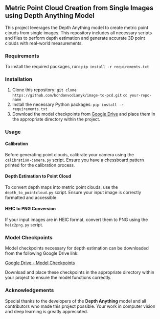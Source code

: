 ## Metric Point Cloud Creation from Single Images using Depth Anything Model

This project leverages the Depth Anything model to create metric point clouds from single images. This repository includes all necessary scripts and files to perform depth estimation and generate accurate 3D point clouds with real-world measurements.

### Requirements
To install the required packages, run:
`pip install -r requirements.txt`

### Installation
1. Clone this repository:
`git clone https://github.com/bohdanvodianyk/image-to-pcd.git`
`cd your-repo-name`
2. Install the necessary Python packages:
`pip install -r requirements.txt`
3. Download the model checkpoints from [Google Drive](https://drive.google.com/drive/folders/1LJRnpOhNuzZXlVE0oGzzUb7ZiXeF6f-8?usp=sharing "Google Drive") and place them in the appropriate directory within the project.

### Usage
#### Calibration
Before generating point clouds, calibrate your camera using the `calibration-camera.py` script. Ensure you have a chessboard pattern printed for the calibration process.

#### Depth Estimation to Point Cloud
To convert depth maps into metric point clouds, use the `depth_to_pointcloud.py` script. Ensure your input image is correctly formatted and accessible.

#### HEIC to PNG Conversion
If your input images are in HEIC format, convert them to PNG using the `heic2png.py` script.

### Model Checkpoints
Model checkpoints necessary for depth estimation can be downloaded from the following Google Drive link:

[Google Drive - Model Checkpoints](https://drive.google.com/drive/folders/1LJRnpOhNuzZXlVE0oGzzUb7ZiXeF6f-8?usp=sharing "Google Drive - Model Checkpoints")

Download and place these checkpoints in the appropriate directory within your project to ensure the model functions correctly.

### Acknowledgements
Special thanks to the developers of the **Depth Anything** model and all contributors who made this project possible. Your work in computer vision and deep learning is greatly appreciated.
